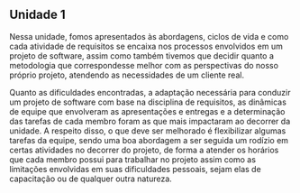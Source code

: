 ## Unidade 1

Nessa unidade, fomos apresentados às abordagens, ciclos de vida e como cada atividade de requisitos se encaixa nos processos envolvidos em um projeto de software, assim como também tivemos que decidir quanto a metodologia que correspondesse melhor com as perspectivas do nosso próprio projeto, atendendo as necessidades de um cliente real. 

Quanto as dificuldades encontradas, a adaptação necessária para conduzir um projeto de software com base na disciplina de requisitos, as dinâmicas de equipe que envolveram as apresentações e entregas e a determinação das tarefas de cada membro foram as que mais impactaram ao decorrer da unidade. A respeito disso, o que deve ser melhorado é flexibilizar algumas tarefas da equipe, sendo uma boa abordagem a ser seguida um rodízio em certas atividades no decorrer do projeto, de forma a atender os horários que cada membro possui para trabalhar no projeto assim como as limitações envolvidas em suas dificuldades pessoais, sejam elas de capacitação ou de qualquer outra natureza.
